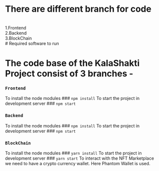 # There are different branch for code 
 <br>
1.Frontend
 <br>
2.Backend
 <br>
3.BlockChain
 <br>
# Required software to run 


# The code base of the KalaShakti Project consist of 3 branches -

### `Frontend`

To install the node modules ### `npm install`
To start the project in development server ### `npm start`

### `Backend`

To install the node modules ### `npm install`
To start the project in development server ### `npm start`

### `BlockChain`

To install the node modules ### `yarn install`
To start the project in development server ### `yarn start`
To interact with the NFT Marketplace we need to have a crypto currency wallet. Here Phantom Wallet is used.
